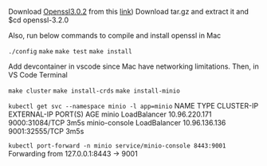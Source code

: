 
Download [Openssl3.0.2](https://openssl-library.org/source/old/3.0/index.html) from this  [link](https://openssl.org/source/old/3.0/openssl-3.0.2.tar.gz))
Download tar.gz and extract it and $cd openssl-3.2.0

Also, run below commands to compile and install openssl in Mac

`./config`
`make`
`make test` 
`make install`



Add devcontainer in vscode since Mac have networking limitations.
Then, in VS Code Terminal

`make cluster`
`make install-crds`
`make install-minio`

`kubectl get svc --namespace minio -l app=minio`
NAME            TYPE           CLUSTER-IP      EXTERNAL-IP   PORT(S)          AGE
minio           LoadBalancer   10.96.220.171   <pending>     9000:31084/TCP   3m5s
minio-console   LoadBalancer   10.96.136.136   <pending>     9001:32555/TCP   3m5s



`kubectl port-forward -n minio service/minio-console 8443:9001`
Forwarding from 127.0.0.1:8443 -> 9001
